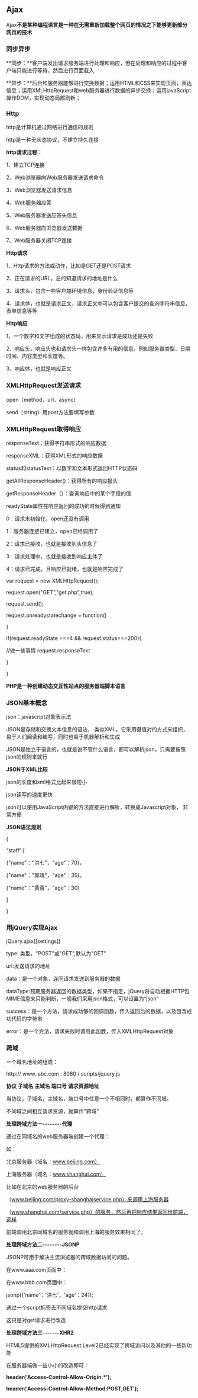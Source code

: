 ## Ajax

Ajax**不是某种编程语言是一种在无需重新加载整个网页的情况之下能够更新部分网页的技术**

### 同步异步

**同步：**客户端发出请求服务端进行处理和响应，但在处理和响应的过程中客户端只能进行等待，然后进行页面载入

**异步：**后台和服务器能够进行交换数据；运用HTML和CSS来实现页面，表达信息；运用XMLHttpRequest和web服务器进行数据的异步交换；运用javaScript操作DOM，实现动态局部刷新；

### Http

http是计算机通过网络进行通信的规则

http是一种无状态协议，不建立持久连接

**http请求过程：**

1、建立TCP连接

2、Web浏览器向Web服务器发送请求命令

3、Web浏览器发送请求信息

4、Web服务器应答

5、Web服务器发送应答头信息

6、Web服务器向浏览器发送数据

7、Web服务器关闭TCP连接

**Http请求**

1、Http请求的方法或动作，比如是GET还是POST请求

2、正在请求的URL，总的知道请求的地址是什么

3、请求头，包含一些客户端环境信息，身份验证信息等

4、请求体，也就是请求正文，请求正文中可以包含客户提交的查询字符串信息，表单信息等等

**Http响应**

1、一个数字和文字组成的状态码，用来显示请求是成功还是失败

2、响应头，响应头也和请求头一样包含许多有用的信息，例如服务器类型、日期时间、内容类型和长度等。

3、响应体，也就是响应正文

### XMLHttpRequest发送请求

open（method，url，async） <!--async请求同步false/异步true-->

send（string）用post方法要填写参数

### XMLHttpRequest取得响应

responseText：获得字符串形式的响应数据

responseXML：获得XML形式的响应数据

status和statusText：以数字和文本形式返回HTTP状态码

getAllResponseHeader()：获得所有的响应报头

getResponseHeader（）：查询响应中的某个字段的值

readyState属性在响应返回的成功的时候得到通知

0：请求未初始化，open还没有调用

1：服务器连接已建立，open已经调用了

2：请求已接收，也就是接收到头信息了

3：请求处理中，也就是接收到响应主体了

4：请求已完成，且响应已就绪，也就是响应完成了

var request = new XMLHttpRequest();

request.open("GET","get.php",true);

request.send();

request.onreadystatechange = function()

{ 

if(request.readyState ===4 && request.status===200){

//做一些事情  request.responseText

}

}

**PHP是一种创建动态交互性站点的服务器端脚本语言**

### JSON基本概念

json：javascript对象表示法

JSON是存储和交换文本信息的语法， 类似XML。它采用键值对的方式来组织，易于人们阅读和编写，同时也易于机器解析和生成

JSON是独立于语言的，也就是说不管什么语言，都可以解析json，只需要按照json的规则来就行

**JSON于XML比较**

json的长度和xml格式比起来很短小

json读写的速度更快

json可以使用JavaScript内键的方法直接进行解析，转换成Javascript对象， 非常方便

**JSON语法规则**

{

“staff”:[

{"name"："洪七"，"age"：70}，

{"name"："郭靖"，"age"：35}，

{"name"："黄蓉"，"age"：30}

]

}

### 用jQuery实现Ajax

jQuery.ajax([settings])

type: 类型，"POST"或"GET",默认为"GET"

url:发送请求的地址

data：是一个对象，连同请求发送到服务器的数据

dataType:预期服务器返回的数据类型，如果不指定，jQuery将自动根据HTTP包MIME信息来只能判断，一般我们采用json格式，可以设置为“json”

success：是一个方法，请求成功够的回调函数，传入返回后的数据，以及包含成功代码的字符串

error：是一个方法，请求失败时调用此函数，传入XMLHttpRequest对象

### 跨域

一个域名地址的组成：

http://   www.     abc.com   :   8080   /   scripts/jquery.js

**协议     子域名    主域名        端口号        请求资源地址**

当协议，子域名，主域名，端口号中任意一个不相同时，都算作不同域。

不同域之间相互请求资源，就算作"跨域"

**处理跨域方法一--------代理**

通过在同域名的web服务器端创建一个代理：

如：

北京服务器（域名：www.beijing.com）

上海服务器（域名：www.shanghai.com）

比如在北京的web服务器的后台

（www.beijing.com/proxy-shanghaiservice.php）来调用上海服务器

（www.shanghai.com/service.php）的服务，然后再把响应结果返回给前端，这样

前端调用北京同域名的服务就和调用上海的服务效果相同了。

**处理跨域方法二--------JSONP**

JSONP可用于解决主流浏览器的跨域数据访问的问题。

在www.aaa.com页面中：

<script>
    function jsonp(json){
        alert(json["name"]);
    }
</script>

<script src="http://wwww.bbb.com/jsonp.js"></script>

在www.bbb.com页面中：

jsonp({'name'：'洪七'，'age'：24});

通过一个script标签去不同域名提交http请求

这只是对get请求进行改造

**处理跨域方法三-------XHR2**

HTML5提供的XMLHttpRequest Level2已经实现了跨域访问以及其他的一些新功能

在服务器端做一些小小的改造即可：

**header('Access-Control-Allow-Origin:*');**

**header('Access-Control-Allow-Method:POST,GET');**